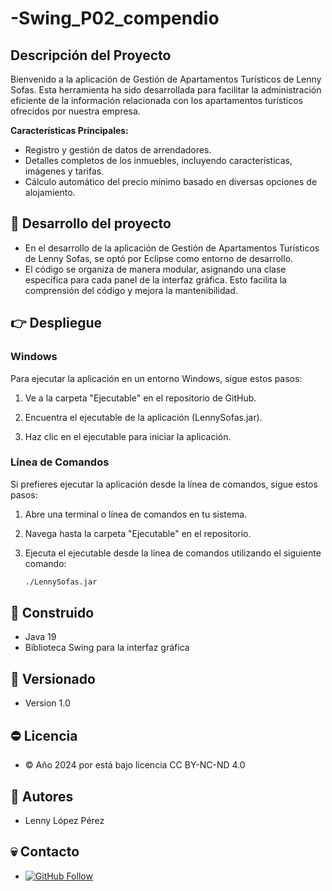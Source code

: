 # -Swing_P02_compendio

## Descripción del Proyecto

Bienvenido a la aplicación de Gestión de Apartamentos Turísticos de Lenny Sofas. Esta herramienta ha sido desarrollada para facilitar la administración eficiente de la información relacionada con los apartamentos turísticos ofrecidos por nuestra empresa.

**Características Principales:**
- Registro y gestión de datos de arrendadores.
- Detalles completos de los inmuebles, incluyendo características, imágenes y tarifas.
- Cálculo automático del precio mínimo basado en diversas opciones de alojamiento.

## 🤯 Desarrollo del proyecto
- En el desarrollo de la aplicación de Gestión de Apartamentos Turísticos de Lenny Sofas, se optó por Eclipse como entorno de desarrollo.
- El código se organiza de manera modular, asignando una clase específica para cada panel de la interfaz gráfica. Esto facilita la comprensión del código y mejora la mantenibilidad.
  
## 👉 Despliegue

### Windows

Para ejecutar la aplicación en un entorno Windows, sigue estos pasos:

1. Ve a la carpeta "Ejecutable" en el repositorio de GitHub.

2. Encuentra el ejecutable de la aplicación (LennySofas.jar).

3. Haz clic en el ejecutable para iniciar la aplicación.

### Línea de Comandos

Si prefieres ejecutar la aplicación desde la línea de comandos, sigue estos pasos:

1. Abre una terminal o línea de comandos en tu sistema.

2. Navega hasta la carpeta "Ejecutable" en el repositorio.

3. Ejecuta el ejecutable desde la línea de comandos utilizando el siguiente comando:
   
   ```bash
   ./LennySofas.jar

## 🧱 Construido

- Java 19
- Biblioteca Swing para la interfaz gráfica

## 🦶 Versionado

- Version 1.0

## ⛔ Licencia

- © Año 2024 por está bajo licencia CC BY-NC-ND 4.0

## 🤴 Autores

- Lenny López Pérez

## 💀 Contacto

- [![GitHub Follow](https://img.shields.io/badge/Connect-polodepelea-blue.svg?logo=Github&longCache=true&style=social&label=Follow)](https://github.com/polodepelea)
